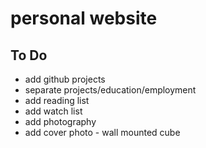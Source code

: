 # personal website

## To Do

* add github projects
* separate projects/education/employment
* add reading list
* add watch list
* add photography
* add cover photo - wall mounted cube
